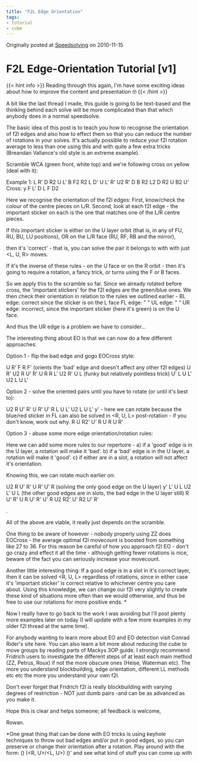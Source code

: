 ```yaml
---
title: "F2L Edge Orientation"
tags:
- tutorial
- cube
---
```


Originally posted at [Speedsolving](https://www.speedsolving.com/threads/f2l-edge-orientation-guide.25525/) on 2010-11-15

# F2L Edge-Orientation Tutorial [v1]

{{< hint info >}}
Reading through this again, I'm have some exciting ideas about how to improve the content and presentation 🤓
{{< /hint >}}


A bit like the last thread I made, this guide is going to be text-based and the thinking behind each solve will be more complicated than that which anybody does in a normal speedsolve.

The basic idea of this post is to teach you how to recognise the orientation of f2l edges and also how to effect them so that you can reduce the number of rotations in your solves.
It's actually possible to reduce your f2l rotation average to less than one using this and with quite a few extra tricks (Breandan Vallance's old style is an extreme example).

Scramble WCA (green front, white top) and we're following cross on yellow (deal with it):

Example 1: L R' D R2 U L' B F2 R2 L D' U L' R' U2 R' D B R2 L2 D R2 U B2 U'
Cross: y F L' D L F D2

Here we recognise the orientation of the f2l edges:
First, know/check the colour of the centre pieces on L/R.
Second, look at each f2l edge - the important sticker on each is the one that matches one of the L/R centre pieces.

If this important sticker is either on the U layer orbit (that is, in any of FU, RU, BU, LU positions),
OR
on the L/R face (RU, RF, RB and the mirror),

then it's 'correct' - that is, you can solve the pair it belongs to with with just <L, U, R> moves.

If it's the inverse of these rules - on the U face or on the R orbit - then it's going to require a rotation, a fancy trick, or turns using the F or B faces.

So we apply this to the scramble so far. Since we already rotated before cross, the 'important stickers' for the f2l edges are the green/blue ones. We then check their orientation in relation to the rules we outlined earlier -
BL edge: correct since the sticker is on the L face
FL edge: " "
UL edge: " "
UR edge: incorrect, since the important sticker (here it's green) is on the U face.

And thus the UR edge is a problem we have to consider...

The interesting thing about EO is that we can now do a few different approaches:

Option 1 - flip the bad edge and gogo EOCross style:

U R' F R F' (orients the 'bad' edge and doesn't affect any other f2l edges)
U R' U2 R U' R' U R
R L' U2 R' U L (funky but relatively pointless trick)
U' L U L' U2 L U L'

Option 2 - solve the oriented pairs until you have to rotate (or until it's best to):

U2 R U' R' U R' U' R
L U L' U2 L U L'
y' - here we can rotate because the blue/red sticker in FL can also be solved in <R, U, L> post-rotation - if you don't know, work out why.
R U R2' U' R
U R U R'

Option 3 - abuse some more edge orientation/rotation rules:

Here we can add some more rules to our repertoire -
a) if a 'good' edge is in the U layer, a rotation will make it 'bad'.
b) if a 'bad' edge is in the U layer, a rotation will make it 'good'.
c) if either are in a slot, a rotation will not affect it's orientation.

Knowing this, we can rotate much earlier on:

U2 R U' R' U R' U' R (solving the only good edge on the U layer)
y' L' U L U2 L' U L (the other good edges are in slots, the bad edge in the U layer still)
R U' R' U R U' R'
U' R U2 R2' U' R2 U' R'

.

All of the above are viable, it really just depends on the scramble.

One thing to be aware of however - nobody properly using ZZ does EOCross - the average optimal f2l movecount is boosted from something like 27 to 36.
For this reason be careful of how you approach f2l EO - don't go crazy and effect it all the time - although getting fewer rotations is nice, beware of the fact you can seriously increase your movecount.


Another little interesting thing:
If a good edge is in a slot in it's correct layer, then it can be solved <R, U, L> regardless of rotations, since in either case it's 'important sticker' is correct relative to whichever centre you care about.
Using this knowledge, we can change our f2l very slightly to create these kind of situations more often than we would otherwise, and thus be free to use our rotations for more positive ends. *

Now I really have to go back to the work I was avoiding but I'll post plenty more examples later on today (I will update with a few more examples in my older f2l thread at the same time).

For anybody wanting to learn more about EO and EO detection visit Conrad Rider's site here. You can also learn a bit more about reducing the cube to move groups by reading parts of Mackys 3OP guide.
I strongly recommend Fridrich users to investigate the different steps of at least each main method (ZZ, Petrus, Roux) if not the more obscure ones (Heise, Waterman etc).
The more you understand blockbuilding, edge orientation, different LL methods etc etc the more you understand your own f2l.

Don't ever forget that Fridrich f2l is really blockbuilding with varying degrees of restriction - NOT just dumb pairs -and can be as advanced as you make it.


Hope this is clear and helps someone; all feedback is welcome,

Rowan.

*One great thing that can be done with EO tricks is using keyhole techniques to throw out bad edges and/or put in good edges, so you can preserve or change their orientation after a rotation. Play around with the form: (<D>) (<R, U>/<L, U>) (<D>)' and see what kind of stuff you can come up with 
